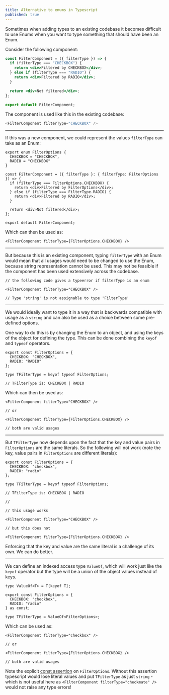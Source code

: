```yaml
---
title: Alternative to enums in Typescript
published: true
---
```


Sometimes when adding types to an existing codebase it becomes difficult to use Enums when you want to type something that should have been an Enum.

Consider the following component:

```jsx
const FilterComponent = ({ filterType }) => {
  if (filterType === "CHECKBOX") {
    return <div>Filtered by CHECKBOX</div>;
  } else if (filterType === "RADIO") {
    return <div>Filtered by RADIO</div>;
  }

  return <div>Not filtered</div>;
};

export default FilterComponent;
```

The component is used like this in the existing codebase:

```js
<FilterComponent filterType="CHECKBOX" />
```

---

If this was a new component, we could represent the values `filterType` can take as an Enum:

```tsx
export enum FilterOptions {
  CHECKBOX = "CHECKBOX",
  RADIO = "CHECKBOX"
}

const FilterComponent = ({ filterType }: { filterType: FilterOptions }) => {
  if (filterType === FilterOptions.CHECKBOX) {
    return <div>Filtered by FilterOptions</div>;
  } else if (filterType === FilterType.RADIO) {
    return <div>Filtered by RADIO</div>;
  }

  return <div>Not filtered</div>;
};

export default FilterComponent;
```

Which can then be used as:

```tsx
<FilterComponent filterType={FilterOptions.CHECKBOX} />
```

---

But because this is an existing component, typing `filterType` with an Enum would mean that all usages would need to be changed to use the Enum, because string representation cannot be used. This may not be feasible if the component has been used extensively across the codebase.

```tsx
// the following code gives a typeerror if filterType is an enum

<FilterComponent filterType="CHECKBOX" />

// Type 'string' is not assignable to type 'FilterType'
```

---

We would ideally want to type it in a way that is backwards compatible with usage as a `string` and can also be used as a choice between some pre-defined options.

One way to do this is by changing the Enum to an object, and using the keys of the object for defining the type. This can be done combining the `keyof` and `typeof` operators.

```tsx
export const FilterOptions = {
  CHECKBOX: "CHECKBOX",
  RADIO: "RADIO"
};

type TFilterType = keyof typeof FilterOptions;

// TFilterType is: CHECKBOX | RADIO
```

Which can then be used as:

```tsx
<FilterComponent filterType="CHECKBOX" />

// or

<FilterComponent filterType={FilterOptions.CHECKBOX} />

// both are valid usages
```

---

But `TFilterType` now depends upon the fact that the key and value pairs in `FilterOptions` are the same literals. So the following will not work (note the key, value pairs in `FilterOptions` are different literals):

```tsx
export const FilterOptions = {
  CHECKBOX: "checkbox",
  RADIO: "radio"
};

type TFilterType = keyof typeof FilterOptions;

// TFilterType is: CHECKBOX | RADIO

//

// this usage works

<FilterComponent filterType="CHECKBOX" />

// but this does not

<FilterComponent filterType={FilterOptions.CHECKBOX} />
```

Enforcing that the key and value are the same literal is a challenge of its own. We can do better.

---

We can define an indexed access type `ValueOf`, which will work just like the `keyof` operator but the type will be a union of the object values instead of keys.

```tsx
type ValueOf<T> = T[keyof T];

export const FilterOptions = {
  CHECKBOX: "checkbox",
  RADIO: "radio"
} as const;

type TFilterType = ValueOf<FilterOptions>;
```

Which can be used as:

```tsx
<FilterComponent filterType="checkbox" />

// or

<FilterComponent filterType={FilterOptions.CHECKBOX} />

// both are valid usages
```

Note the explicit [const assertion](https://www.typescriptlang.org/docs/handbook/release-notes/typescript-3-4.html#const-assertions) on `FilterOptions`. Without this assertion typescript would lose literal values and put `TFilterType` as just `string` - which is not useful here as `<FilterComponent filterType="checkmate" />` would not raise any type errors!